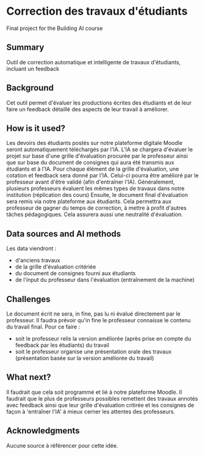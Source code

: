 # Correction des travaux d'étudiants

Final project for the Building AI course

## Summary

Outil de correction automatique et intelligente de travaux d'étudiants, incluant un feedback


## Background

Cet outil permet d'évaluer les productions écrites des étudiants et de leur faire un feedback détaillé des aspects de leur travail à améliorer. 


## How is it used?

Les devoirs des étudiants postés sur notre plateforme digitale Moodle seront automatiquement téléchargés par l'IA. L'IA se chargera d'évaluer le projet sur base d'une grille d'évaluation procurée par le professeur ainsi que sur base du document de consignes qui aura été transmis aux étudiants et à l'IA. Pour chaque élément de la grille d'évaluation, une cotation et feedback sera donné par l'IA. Celui-ci pourra être amélioré par le professeur avant d'être validé (afin d'entraîner l'IA). Généralement, plusieurs professeurs évaluent les mêmes types de travaux dans notre institution (réplication des cours) Ensuite, le document final d'évaluation sera remis via notre plateforme aux étudiants.
Cela permettra aux professeur de gagner du temps de correction, à mettre à profit d'autres tâches pédagogiques. Cela assurera aussi une neutralité d'évaluation.

## Data sources and AI methods
Les data viendront :
- d'anciens travaux
- de la grille d'évaluation critériée
- du document de consignes fourni aux étudiants
- de l'input du professeur dans l'évaluation (entraînement de la machine)

## Challenges

Le document écrit ne sera, in fine, pas lu ni évalué directement par le professeur. Il faudra prévoir qu'in fine le professeur connaisse le contenu du travail final. Pour ce faire : 
- soit le professeur relis la version améliorée (après prise en compte du feedback par les étudiants) du travail
- soit le professeur organise une présentation orale des travaux (présentation basée sur la version améliorée du travail)

## What next?

Il faudrait que cela soit programmé et lié à notre plateforme Moodle. Il faudrait que le plus de professeurs possibles remettent des travaux annotés avec feedback ainsi que leur grille d'évaluation critirée et les consignes de façon à 'entraîner l'IA' à mieux cerner les attentes des professeurs.

## Acknowledgments

Aucune source à référencer pour cette idée.
